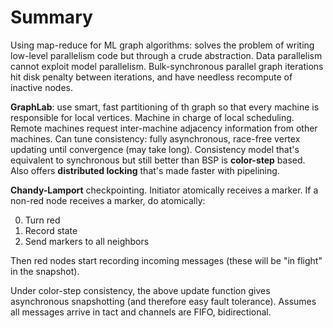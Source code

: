 # Summary

Using map-reduce for ML graph algorithms: solves the problem of writing low-level parallelism code but through a crude abstraction. Data parallelism cannot exploit model parallelism. Bulk-synchronous parallel graph iterations hit disk penalty between iterations, and have needless recompute of inactive nodes.

**GraphLab**: use smart, fast partitioning of th graph so that every machine is responsible for local vertices. Machine in charge of local scheduling. Remote machines request inter-machine adjacency information from other machines. Can tune consistency: fully asynchronous, race-free vertex updating until convergence (may take long). Consistency model that's equivalent to synchronous but still better than BSP is **color-step** based. Also offers **distributed locking** that's made faster with pipelining.

**Chandy-Lamport** checkpointing. Initiator atomically receives a marker. If a non-red node receives a marker, do atomically:

0. Turn red
0. Record state 
0. Send markers to all neighbors

Then red nodes start recording incoming messages (these will be "in flight" in the snapshot).

Under color-step consistency, the above update function gives asynchronous snapshotting (and therefore easy fault tolerance). Assumes all messages arrive in tact and channels are FIFO, bidirectional.
